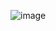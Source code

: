 ![image](https://user-images.githubusercontent.com/31981663/201259780-26f946e3-6803-4d0f-8fee-517d6b844fc5.png)
